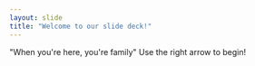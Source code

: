 ```yaml
---
layout: slide
title: "Welcome to our slide deck!"
---
```

"When you're here, you're family"
Use the right arrow to begin!
